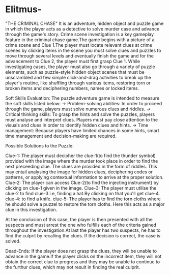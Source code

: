 # Elitmus-
"THE CRIMINAL CHASE"
It is an adventure, hidden object and puzzle game in which the player acts as a detective to solve murder case and advance through the game's story. Crime scene investigation is a key gameplay feature in the criminal chase game.The game begins with a picture of a crime scene and Clue 1.The player must locate relevant clues at crime scenes by clicking items in the scene you must solve clues and puzzles to move through several levels and eventually finish the game and for the advancement to Clue 2, the player must first grasp Clue 1. While investigating cases, the player must also go through a variety of puzzle elements, such as puzzle-style hidden object scenes that must be unscrambled and few simple click-and-drag activities to break up the player's routine, like shuffling through various items, restoring torn or broken items and deciphering numbers, names or locked items.

Soft Skills Evaluation: The puzzle adventure game is intended to measure the soft skills listed below: 
-> Problem-solving abilities: In order to proceed through the game, players must solve numerous clues and riddles.
-> Critical thinking skills: To grasp the hints and solve the puzzles, players must analyse and interpret clues. Players must pay close attention to the visuals and clues in order to identify hidden clues and hints. 
-> Time management: Because players have limited chances in some hints, smart time management and decision-making are required.

Possible Solutions to the Puzzle:

Clue-1: The player must decipher the clue-1(to find the thunder symbol) provided with the image where the murder took place in order to find the next preceeding clue. The clues are provided in the form of riddles. This may entail analysing the image for hidden clues, deciphering codes or patterns, or applying contextual information to arrive at the proper solution. 
Clue-2: The player can access Clue-2(to find the injecting instrument) by clicking on clue-1 given in the image.
Clue-3: The player must utilise the clue-2 to find clue-3 i.e, finding a hat.By clicking on that you'll get clue-4.
clue-4: to find a knife.
clue-5: The player has to find the torn cloths where he should solve a puzzel to restore the torn cloths. Here this acts as a major clue in this investigation.


At the conclusion of this case, the player is then presented with all the suspects and must arrest the one who fulfills each of the criteria gained throughout the investigation.At last the player has two suspects, he has to find the culprit by recalling the clues. If the decision is correct, the case is solved.

Dead-Ends: If the player does not grasp the clues, they will be unable to advance in the game.If the player clicks on the incorrect item, they will not obtain the correct clue to progress and they may be unable to continue to the furthur clues, which may not result in finding the real culprit.
